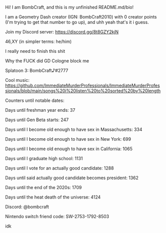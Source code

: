 Hi! I am BombCraft, and this is my unfinished README.md/bio!

I am a Geometry Dash creator (IGN: BombCraft2010) with 0 creator points (I'm trying to get that number to go up), and uhh yeah that's it i guess.

Join my Discord server: https://discord.gg/8t8GZY2kjN

46,XY (in simpler terms: he/him)

I really need to finish this shit

Why the FUCK did GD Cologne block me

Splatoon 3: BombCraft♪#2777

Cool music: https://github.com/ImmediateMurderProfessionals/ImmediateMurderProfessionals/blob/main/songs%20i%20listen%20to%20sorted%20by%20length

Counters until notable dates:

Days until freshman year ends: 37

Days until Gen Beta starts: 247

Days until I become old enough to have sex in Massachusetts: 334

Days until I become old enough to have sex in New York: 699

Days until I become old enough to have sex in California: 1065

Days until I graduate high school: 1131

Days until I vote for an actually good candidate: 1288

Days until said actually good candidate becomes president: 1362

Days until the end of the 2020s: 1709

Days until the heat death of the universe: 4124

Discord: @bombcraft

Nintendo switch friend code: SW-2753-1792-8503

idk
